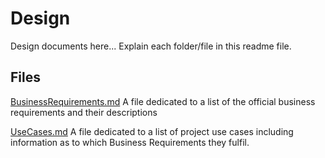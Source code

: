 # Design

Design documents here... Explain each folder/file in this readme file.

## Files

[BusinessRequirements.md](https://github.com/Line98Dev/offline-video-editing/blob/master/Design/BusinessRequirements.md)
A file dedicated to a list of the official business requirements and their descriptions

[UseCases.md](https://github.com/Line98Dev/offline-video-editing/blob/master/Design/UseCases.md)
A file dedicated to a list of project use cases including information as to which Business Requirements they fulfil.
